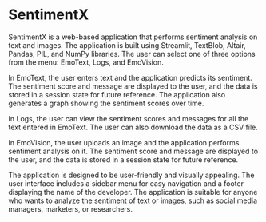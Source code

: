 # SentimentX
SentimentX is a web-based application that performs sentiment analysis on text and images. The application is built using Streamlit, TextBlob, Altair, Pandas, PIL, and NumPy libraries. The user can select one of three options from the menu: EmoText, Logs, and EmoVision.

In EmoText, the user enters text and the application predicts its sentiment. The sentiment score and message are displayed to the user, and the data is stored in a session state for future reference. The application also generates a graph showing the sentiment scores over time.

In Logs, the user can view the sentiment scores and messages for all the text entered in EmoText. The user can also download the data as a CSV file.

In EmoVision, the user uploads an image and the application performs sentiment analysis on it. The sentiment score and message are displayed to the user, and the data is stored in a session state for future reference.

The application is designed to be user-friendly and visually appealing. The user interface includes a sidebar menu for easy navigation and a footer displaying the name of the developer. The application is suitable for anyone who wants to analyze the sentiment of text or images, such as social media managers, marketers, or researchers.
